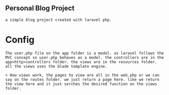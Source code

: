 ## Personal Blog Project 
    a simple blog project created with laravel php. 
    
# Config
    The user.php file on the app folder is a model. as laravel follows the MVC concept so user.php behaves as a model. the controllers are in the app>http>controllers folder. the views are in the resources folder. all the views uses the blade template engine. 

    > How views work, the pages to view are all in the web.php or we can say on the routes folder. we just return a page here. like we return the view here and it just serches the desired function on the views folder. 

    
